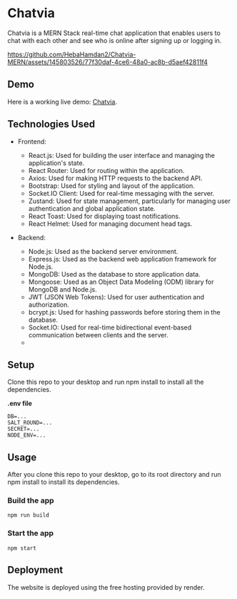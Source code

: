 # Chatvia

Chatvia is a MERN Stack real-time chat application that enables users to chat with each other and see who is online after signing up or logging in.

https://github.com/HebaHamdan2/Chatvia-MERN/assets/145803526/77f30daf-4ce6-48a0-ac8b-d5aef42811f4

## Demo
Here is a working live demo: [Chatvia](https://chatvia-mern.onrender.com/).

## Technologies Used

- Frontend:

   - React.js: Used for building the user interface and managing the application's state.
    - React Router: Used for routing within the application.
    - Axios: Used for making HTTP requests to the backend API.
    - Bootstrap: Used for styling and layout of the application.
    - Socket.IO Client: Used for real-time messaging with the server.
    - Zustand: Used for state management, particularly for managing user authentication and global application state.
    - React Toast: Used for displaying toast notifications.
    - React Helmet: Used for managing document head tags.
- Backend:
 
    - Node.js: Used as the backend server environment.
    - Express.js: Used as the backend web application framework for Node.js.
    - MongoDB: Used as the database to store application data.
    - Mongoose: Used as an Object Data Modeling (ODM) library for MongoDB and Node.js.
    - JWT (JSON Web Tokens): Used for user authentication and authorization.
    - bcrypt.js: Used for hashing passwords before storing them in the database.
    - Socket.IO: Used for real-time bidirectional event-based communication between clients and the server.
    - 
## Setup 
Clone this repo to your desktop and run npm install to install all the dependencies.

**.env file**
```
DB=...
SALT_ROUND=...
SECRET=...
NODE_ENV=...
```

## Usage
After you clone this repo to your desktop, go to its root directory and run npm install to install its dependencies.


### Build the app
```
npm run build
```
### Start the app
```
npm start
```

## Deployment
The website is deployed using the free hosting provided by render.



